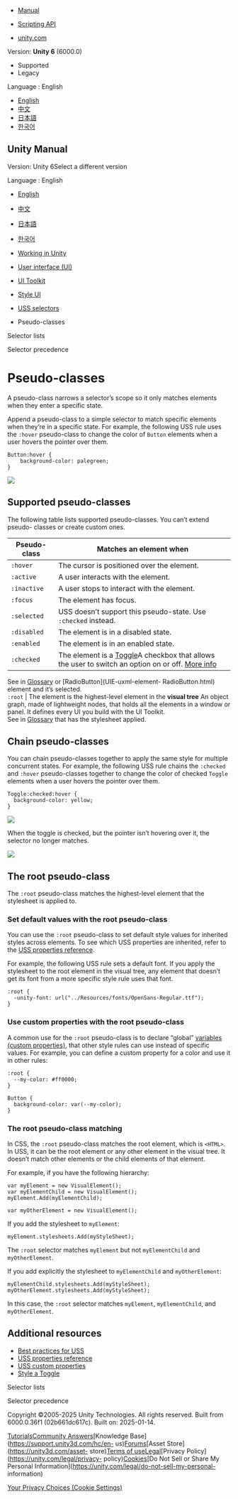 [](https://docs.unity3d.com)

  * [Manual](../Manual/index.html)
  * [Scripting API](../ScriptReference/index.html)

  * [unity.com](https://unity.com/)

Version: **Unity 6** (6000.0)

  * Supported
  * Legacy

Language : English

  * [English](/Manual/UIE-USS-Selectors-Pseudo-Classes.html)
  * [中文](/cn/current/Manual/UIE-USS-Selectors-Pseudo-Classes.html)
  * [日本語](/ja/current/Manual/UIE-USS-Selectors-Pseudo-Classes.html)
  * [한국어](/kr/current/Manual/UIE-USS-Selectors-Pseudo-Classes.html)

[](https://docs.unity3d.com)

## Unity Manual

Version: Unity 6Select a different version

Language : English

  * [English](/Manual/UIE-USS-Selectors-Pseudo-Classes.html)
  * [中文](/cn/current/Manual/UIE-USS-Selectors-Pseudo-Classes.html)
  * [日本語](/ja/current/Manual/UIE-USS-Selectors-Pseudo-Classes.html)
  * [한국어](/kr/current/Manual/UIE-USS-Selectors-Pseudo-Classes.html)

  * [Working in Unity](working-in-unity.html)
  * [User interface (UI)](UIToolkits.html)
  * [UI Toolkit](UIElements.html)
  * [Style UI](UIE-USS.html)
  * [USS selectors](UIE-USS-Selectors.html)
  * Pseudo-classes

[](UIE-USS-Selectors-list.html)

Selector lists

[](UIE-uss-selector-precedence.html)

Selector precedence

# Pseudo-classes

A pseudo-class narrows a selector’s scope so it only matches elements when
they enter a specific state.

Append a pseudo-class to a simple selector to match specific elements when
they’re in a specific state. For example, the following USS rule uses the
`:hover` pseudo-class to change the color of `Button` elements when a user
hovers the pointer over them.

    
    
    Button:hover {
        background-color: palegreen;
    }
    

![](../uploads/Main/uss-selectors-pseudo-hover.png)

## Supported pseudo-classes

The following table lists supported pseudo-classes. You can’t extend pseudo-
classes or create custom ones.

Pseudo-class | Matches an element when  
---|---  
`:hover` | The cursor is positioned over the element.  
`:active` | A user interacts with the element.  
`:inactive` | A user stops to interact with the element.  
`:focus` | The element has focus.  
`:selected` | USS doesn’t support this pseudo-state. Use `:checked` instead.  
`:disabled` | The element is in a disabled state.  
`:enabled` | The element is in an enabled state.  
`:checked` | The element is a [Toggle](UIE-uxml-element-Toggle.html)A checkbox that allows the user to switch an option on or off. [More info](UIE-uxml-element-Toggle.html)  
See in [Glossary](Glossary.html#Toggle) or [RadioButton](UIE-uxml-element-
RadioButton.html) element and it’s selected.  
`:root` | The element is the highest-level element in the **visual tree** An object graph, made of lightweight nodes, that holds all the elements in a window or panel. It defines every UI you build with the UI Toolkit.  
See in [Glossary](Glossary.html#Visualtree) that has the stylesheet applied.  
  
## Chain pseudo-classes

You can chain pseudo-classes together to apply the same style for multiple
concurrent states. For example, the following USS rule chains the `:checked`
and `:hover` pseudo-classes together to change the color of checked `Toggle`
elements when a user hovers the pointer over them.

    
    
    Toggle:checked:hover {
      background-color: yellow;
    }
    

![](../uploads/Main/uss-selectors-pseudo-chained-match.png)

When the toggle is checked, but the pointer isn’t hovering over it, the
selector no longer matches.

![](../uploads/Main/uss-selectors-pseudo-chained-nomatch.png)

## The root pseudo-class

The `:root` pseudo-class matches the highest-level element that the stylesheet
is applied to.

### Set default values with the root pseudo-class

You can use the `:root` pseudo-class to set default style values for inherited
styles across elements. To see which USS properties are inherited, refer to
the [USS properties reference](UIE-USS-Properties-Reference.html).

For example, the following USS rule sets a default font. If you apply the
stylesheet to the root element in the visual tree, any element that doesn’t
get its font from a more specific style rule uses that font.

    
    
    :root {
      -unity-font: url("../Resources/fonts/OpenSans-Regular.ttf");
    }
    

### Use custom properties with the root pseudo-class

A common use for the `:root` pseudo-class is to declare “global” [variables
(custom properties)](UIE-USS-CustomProperties.html), that other style rules
can use instead of specific values. For example, you can define a custom
property for a color and use it in other rules:

    
    
    :root {
      --my-color: #ff0000;
    }
    
    Button {
      background-color: var(--my-color);
    }
    

### The root pseudo-class matching

In CSS, the `:root` pseudo-class matches the root element, which is `<HTML>`.
In USS, it can be the root element or any other element in the visual tree. It
doesn’t match other elements or the child elements of that element.

For example, if you have the following hierarchy:

    
    
    var myElement = new VisualElement();
    var myElementChild = new VisualElement();
    myElement.Add(myElementChild);
    
    var myOtherElement = new VisualElement();
    

If you add the stylesheet to `myElement`:

    
    
    myElement.stylesheets.Add(myStyleSheet);
    

The `:root` selector matches `myElement` but not `myElementChild` and
`myOtherElement`.

If you add explicitly the stylesheet to `myElementChild` and `myOtherElement`:

    
    
    myElementChild.stylesheets.Add(myStyleSheet);
    myOtherElement.stylesheets.Add(myStyleSheet);
    

In this case, the `:root` selector matches `myElement`, `myElementChild`, and
`myOtherElement`.

## Additional resources

  * [Best practices for USS](UIE-USS-WritingStyleSheets.html)
  * [USS properties reference](UIE-USS-Properties-Reference.html)
  * [USS custom properties](UIE-USS-CustomProperties.html)
  * [Style a Toggle](UIE-uxml-element-Toggle.html#style-a-toggle)

[](UIE-USS-Selectors-list.html)

Selector lists

[](UIE-uss-selector-precedence.html)

Selector precedence

Copyright ©2005-2025 Unity Technologies. All rights reserved. Built from
6000.0.36f1 (02b661dc617c). Built on: 2025-01-14.

[Tutorials](https://learn.unity.com/)[Community
Answers](https://answers.unity3d.com)[Knowledge
Base](https://support.unity3d.com/hc/en-
us)[Forums](https://forum.unity3d.com)[Asset Store](https://unity3d.com/asset-
store)[Terms of
use](https://docs.unity3d.com/Manual/TermsOfUse.html)[Legal](https://unity.com/legal)[Privacy
Policy](https://unity.com/legal/privacy-
policy)[Cookies](https://unity.com/legal/cookie-policy)[Do Not Sell or Share
My Personal Information](https://unity.com/legal/do-not-sell-my-personal-
information)

[Your Privacy Choices (Cookie Settings)](javascript:void\(0\);)

